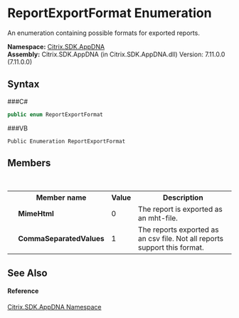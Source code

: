 # ReportExportFormat Enumeration
 

An enumeration containing possible formats for exported reports.

**Namespace:**&nbsp;<a href="N_Citrix_SDK_AppDNA">Citrix.SDK.AppDNA</a><br />**Assembly:**&nbsp;Citrix.SDK.AppDNA (in Citrix.SDK.AppDNA.dll) Version: 7.11.0.0 (7.11.0.0)

## Syntax

###C#
```csharp
public enum ReportExportFormat
```

###VB
```vbnet
Public Enumeration ReportExportFormat
```


## Members
&nbsp;<table><tr><th></th><th>Member name</th><th>Value</th><th>Description</th></tr><tr><td /><td target="F:Citrix.SDK.AppDNA.ReportExportFormat.MimeHtml">**MimeHtml**</td><td>0</td><td>The report is exported as an mht-file.</td></tr><tr><td /><td target="F:Citrix.SDK.AppDNA.ReportExportFormat.CommaSeparatedValues">**CommaSeparatedValues**</td><td>1</td><td>The reports exported as an csv file. Not all reports support this format.</td></tr></table>

## See Also


#### Reference
<a href="N_Citrix_SDK_AppDNA">Citrix.SDK.AppDNA Namespace</a><br />